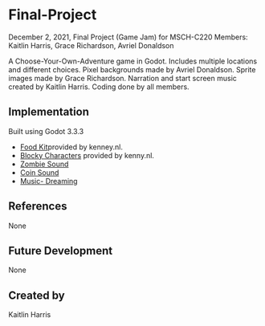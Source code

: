 # Final-Project
December 2, 2021, Final Project (Game Jam) for MSCH-C220
Members: Kaitlin Harris, Grace Richardson, Avriel Donaldson

A Choose-Your-Own-Adventure game in Godot. Includes multiple locations and different choices. Pixel backgrounds made by Avriel Donaldson. Sprite images made by Grace Richardson. Narration and start screen music created by Kaitlin Harris. Coding done by all members.
## Implementation
Built using Godot 3.3.3
 * [Food Kit](https://kenney.nl/assets/food-kit)provided by kenney.nl. 
 * [Blocky Characters](https://kenney.nl/assets/blocky-characters) provided by kenny.nl.
 * [Zombie Sound](https://freesound.org/people/gneube/sounds/315844/)
 * [Coin Sound](https://freesound.org/people/gneube/sounds/315844/)
 * [Music- Dreaming](https://patrickdearteaga.com/royalty-free-music/page-3/)


## References
None 

## Future Development
None 

## Created by
Kaitlin Harris
